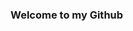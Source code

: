 <html>
<head>
<meta name=“viewport” content=“width=device-width, initial-scale=1.0”>
<meta http-equiv=“X-UA-Compatible” content=“ie=edge”>
<link rel="stylesheet" type="text/css" href="readme.css"/>
<body>
<div class="content_wrapper">
    <h3>Welcome to my Github<h3>
</div>
</body>
</head>
</html>
